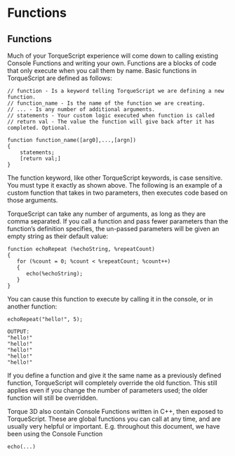 # Functions

## Functions

Much of your TorqueScript experience will come down to calling existing Console Functions and writing your own. Functions are a blocks of code that only execute when you call them by name. Basic functions in TorqueScript are defined as follows:

```clike
// function - Is a keyword telling TorqueScript we are defining a new function.
// function_name - Is the name of the function we are creating.
// ... - Is any number of additional arguments.
// statements - Your custom logic executed when function is called
// return val - The value the function will give back after it has completed. Optional.

function function_name([arg0],...,[argn])
{
    statements;
    [return val;]
}
```

&#x20;

The function keyword, like other TorqueScript keywords, is case sensitive. You must type it exactly as shown above. The following is an example of a custom function that takes in two parameters, then executes code based on those arguments.

TorqueScript can take any number of arguments, as long as they are comma separated. If you call a function and pass fewer parameters than the function’s definition specifies, the un-passed parameters will be given an empty string as their default value:

```clike
function echoRepeat (%echoString, %repeatCount)
{
   for (%count = 0; %count < %repeatCount; %count++)
   {
      echo(%echoString);
   }
}
```

&#x20;

You can cause this function to execute by calling it in the console, or in another function:

```clike
echoRepeat("hello!", 5);

OUTPUT:
"hello!"
"hello!"
"hello!"
"hello!"
"hello!"
```

&#x20;

If you define a function and give it the same name as a previously defined function, TorqueScript will completely override the old function. This still applies even if you change the number of parameters used; the older function will still be overridden.

Torque 3D also contain Console Functions written in C++, then exposed to TorqueScript. These are global functions you can call at any time, and are usually very helpful or important. E.g. throughout this document, we have been using the Console Function

```clike
echo(...)
```

&#x20;
